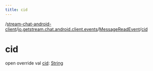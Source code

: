 ```yaml
---
title: cid
---
```

/[stream-chat-android-client](../../index.md)/[io.getstream.chat.android.client.events](../index.md)/[MessageReadEvent](index.md)/[cid](cid.md)  
  
  
  
# cid  
open override val [cid](cid.md): [String](https://kotlinlang.org/api/latest/jvm/stdlib/kotlin/-string/index.html)
